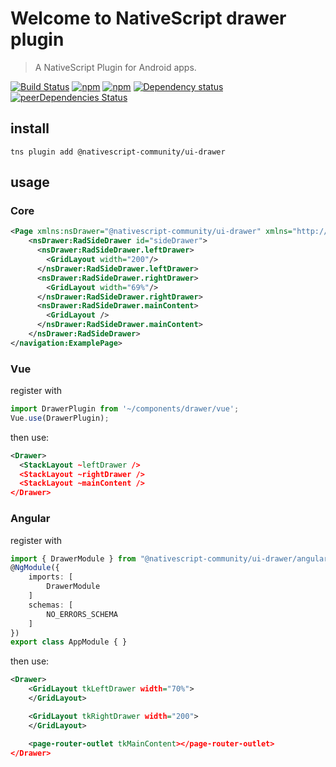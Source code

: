 # Welcome to NativeScript drawer plugin

> A NativeScript Plugin for Android apps.

[![Build Status](https://travis-ci.org/@nativescript-community/ui-drawer.svg?branch=master)](https://travis-ci.org/@nativescript-community/ui-drawer)
[![npm](https://img.shields.io/npm/v/@nativescript-community/ui-drawer.svg)](https://www.npmjs.com/package/@nativescript-community/ui-drawer)
[![npm](https://img.shields.io/npm/dt/@nativescript-community/ui-drawer.svg?label=npm%20downloads)](https://www.npmjs.com/package/@nativescript-community/ui-drawer)
[![Dependency status](https://david-dm.org/@nativescript-community/ui-drawer.svg)](https://david-dm.org/@nativescript-community/ui-drawer)
[![peerDependencies Status](https://david-dm.org/@nativescript-community/ui-drawer/peer-status.svg)](https://david-dm.org/@nativescript-community/ui-drawer?type=peer)

## install

```
tns plugin add @nativescript-community/ui-drawer
```

## usage

### Core

```xml
<Page xmlns:nsDrawer="@nativescript-community/ui-drawer" xmlns="http://www.nativescript.org/tns.xsd">
    <nsDrawer:RadSideDrawer id="sideDrawer">
      <nsDrawer:RadSideDrawer.leftDrawer>
        <GridLayout width="200"/>
      </nsDrawer:RadSideDrawer.leftDrawer>
      <nsDrawer:RadSideDrawer.rightDrawer>
        <GridLayout width="69%"/>
      </nsDrawer:RadSideDrawer.rightDrawer>
      <nsDrawer:RadSideDrawer.mainContent>
        <GridLayout />
      </nsDrawer:RadSideDrawer.mainContent>
    </nsDrawer:RadSideDrawer>
</navigation:ExamplePage>
```

### Vue
register with

```typescript
import DrawerPlugin from '~/components/drawer/vue';
Vue.use(DrawerPlugin);
````

then use:

```xml
<Drawer>
  <StackLayout ~leftDrawer />
  <StackLayout ~rightDrawer />
  <StackLayout ~mainContent />
</Drawer>
```

### Angular
register with

```typescript
import { DrawerModule } from "@nativescript-community/ui-drawer/angular";
@NgModule({
    imports: [
        DrawerModule
    ]
    schemas: [
        NO_ERRORS_SCHEMA
    ]
})
export class AppModule { }
````

then use:

```xml
<Drawer>
    <GridLayout tkLeftDrawer width="70%">
    </GridLayout>

    <GridLayout tkRightDrawer width="200">
    </GridLayout>

    <page-router-outlet tkMainContent></page-router-outlet>
</Drawer>
```
